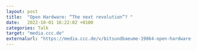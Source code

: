 ```yaml
---
layout: post
title:  "Open Hardware: “The next revolution”? "
date:   2022-10-01 16:22:02 +0100
categories: Talk
target: "media.ccc.de"
externalurl: "https://media.ccc.de/v/bitsundbaeume-19864-open-hardware-the-next-revolution-"
---
```

